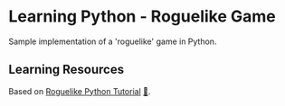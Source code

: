 # Learning Python - Roguelike Game

 Sample implementation of a 'roguelike' game in Python.
 
 ## Learning Resources
 
 Based on [Roguelike Python Tutorial](https://youtube.com/playlist?list=PL43PN07AM4J9N2eiVn43s9h7uJgbZH9Gp) [:file_folder:](http://rogueliketutorials.com/).
